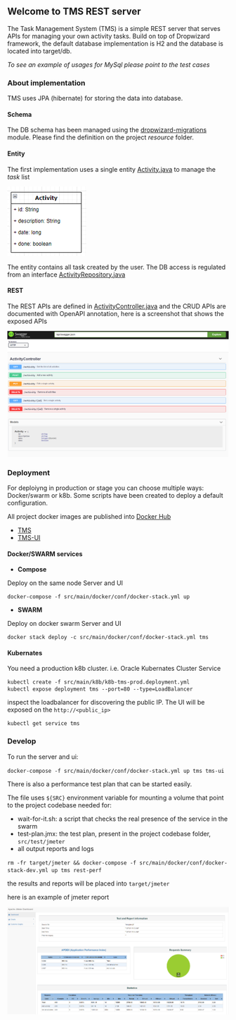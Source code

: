 ## Welcome to TMS REST server

The Task Management System (TMS) is a simple REST server that serves APIs for managing your own activity tasks.
Build on top of Dropwizard framework, the default database implementation is H2 and the database is located into target/db.

_To see an example of usages for MySql please point to the test cases_


### About implementation

TMS uses JPA (hibernate) for storing the data into database.

#### Schema

The DB schema has been managed using the [dropwizard-migrations](https://www.dropwizard.io/en/latest/manual/migrations.html) module. 
Please find the definition on the project _resource_ folder.


#### Entity

The first implementation uses a single entity [Activity.java](https://github.com/marcosperanza/tms/blob/17bf95ea5b5b6e726f5ffe6872c655fdd104bbcc/src/main/java/com/oracle/interview/db/entity/Activity.java) to manage the _task_ list 

![activity.png](activity.png)

The entity contains all task created by the user. The DB access is regulated from an interface [ActivityRepository.java](https://github.com/marcosperanza/tms/blob/17bf95ea5b5b6e726f5ffe6872c655fdd104bbcc/src/main/java/com/oracle/interview/db/ActivityRepository.java)


#### REST

The REST APIs are defined in [ActivityController.java](https://github.com/marcosperanza/tms/blob/17bf95ea5b5b6e726f5ffe6872c655fdd104bbcc/src/main/java/com/oracle/interview/resources/ActivityController.java) 
and the CRUD APIs are documented with OpenAPI annotation, here is a screenshot that shows the exposed APIs

![swagger.png](swagger.png)


### Deployment

For deploiyng in production or stage you can choose multiple ways: Docker/swarm or k8b. Some scripts have been created to 
deploy a default configuration.

All project docker images are published into [Docker Hub](https://hub.docker.com/u/marcosperanza79)

- [TMS](https://hub.docker.com/u/marcosperanza79/tms)
- [TMS-UI](https://hub.docker.com/u/marcosperanza79/tms-ui)

#### Docker/SWARM services

- **Compose**

Deploy on the same node Server and UI

```
docker-compose -f src/main/docker/conf/docker-stack.yml up
```

- **SWARM**

Deploy on docker swarm Server and UI

```
docker stack deploy -c src/main/docker/conf/docker-stack.yml tms
```

#### Kubernates

You need a production k8b cluster. i.e. Oracle Kubernates Cluster Service

```
kubectl create -f src/main/k8b/k8b-tms-prod.deployment.yml
kubectl expose deployment tms --port=80 --type=LoadBalancer
```

inspect the loadbalancer for discovering the public IP. The UI will be exposed on the `http://<public_ip>`

```
kubectl get service tms
```


### Develop

To run the server and ui:

`docker-compose -f src/main/docker/conf/docker-stack.yml up tms tms-ui`

There is also a performance test plan that can be started easily. 

The file uses `${SRC}` environment variable for mounting a volume that point to the project codebase needed for:
- wait-for-it.sh: a script that checks the real presence of the service in the swarm
- test-plan.jmx: the test plan, present in the project codebase folder, `src/test/jmeter`
- all output reports and logs

`rm -fr target/jmeter && docker-compose -f src/main/docker/conf/docker-stack-dev.yml up tms rest-perf`

the results and reports will be placed into `target/jmeter`

here is an example of jmeter report

![img.png](docs/jmeter.png)
